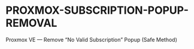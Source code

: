 # PROXMOX-SUBSCRIPTION-POPUP-REMOVAL
Proxmox VE — Remove “No Valid Subscription” Popup (Safe Method)
